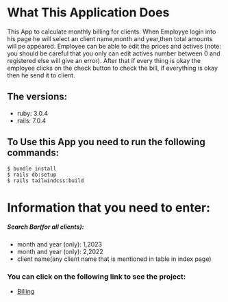 # What This Application Does

This App to calculate monthly billing for clients. When Employye login into his page he will select an client name,month and year,then total amounts will pe appeared. Employee can be able to edit the prices and actives (note: you should be careful that you only can edit actives number between 0 and registered else will give an error). After that if every thing is okay the employee clicks on the check button to check the bill, if everything is okay then he send it to client.

## The versions:
* ruby: 3.0.4
* rails: 7.0.4

## To Use this App you need to run the following commands:
```
$ bundle install 
$ rails db:setup
$ rails tailwindcss:build
```
# Information that you need to enter:

<!-- ##### Login Page:
* email: tala@gmail.com
* password: tala1234 -->

##### Search Bar(for all clients): 
* month and year (only): 1,2023
* month and year (only): 2,2022
* client name(any client name that is mentioned in table in index page)

### You can click on the following link to see the project:
* [Billing](https://billing-jcr8.onrender.com)




